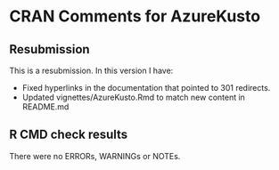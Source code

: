 # CRAN Comments for AzureKusto

## Resubmission

This is a resubmission. In this version I have:

- Fixed hyperlinks in the documentation that pointed to 301 redirects.
- Updated vignettes/AzureKusto.Rmd to match new content in README.md

## R CMD check results

There were no ERRORs, WARNINGs or NOTEs.